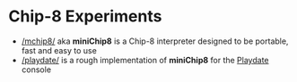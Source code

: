 # Chip-8 Experiments

- [/mchip8/](mchip8/) aka **miniChip8** is a Chip-8 interpreter designed to be portable, fast and easy to use
- [/playdate/](playdate/) is a rough implementation of **miniChip8** for the [Playdate](https://play.date/) console
